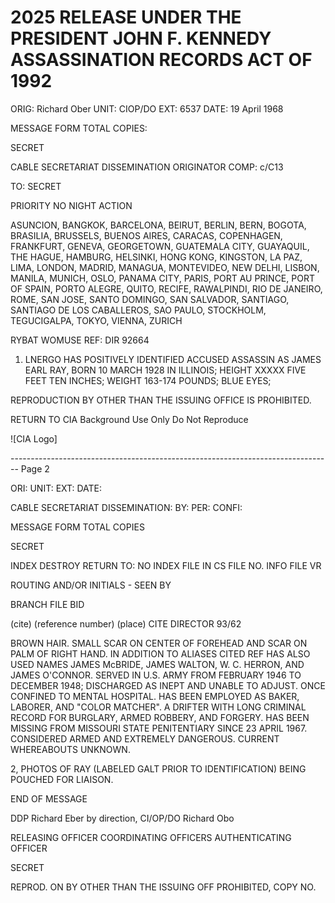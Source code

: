 # 2025 RELEASE UNDER THE PRESIDENT JOHN F. KENNEDY ASSASSINATION RECORDS ACT OF 1992

ORIG: Richard Ober
UNIT: CIOP/DO
EXT: 6537
DATE: 19 April 1968

MESSAGE FORM
TOTAL COPIES:

SECRET

CABLE SECRETARIAT DISSEMINATION ORIGINATOR
COMP: c/C13

TO: SECRET

PRIORITY NO NIGHT ACTION

ASUNCION, BANGKOK, BARCELONA, BEIRUT, BERLIN, BERN, BOGOTA,
BRASILIA, BRUSSELS, BUENOS AIRES, CARACAS, COPENHAGEN,
FRANKFURT, GENEVA, GEORGETOWN, GUATEMALA CITY,
GUAYAQUIL, THE HAGUE, HAMBURG, HELSINKI, HONG KONG,
KINGSTON, LA PAZ, LIMA, LONDON, MADRID, MANAGUA, MONTEVIDEO,
NEW DELHI, LISBON, MANILA, MUNICH, OSLO, PANAMA CITY, PARIS,
PORT AU PRINCE, PORT OF SPAIN, PORTO ALEGRE, QUITO, RECIFE,
RAWALPINDI, RIO DE JANEIRO, ROME, SAN JOSE, SANTO DOMINGO,
SAN SALVADOR, SANTIAGO, SANTIAGO DE LOS CABALLEROS, SAO PAULO,
STOCKHOLM, TEGUCIGALPA, TOKYO, VIENNA, ZURICH

RYBAT WOMUSE
REF: DIR 92664

1. LNERGO HAS POSITIVELY IDENTIFIED ACCUSED ASSASSIN
   AS JAMES EARL RAY, BORN 10 MARCH 1928 IN ILLINOIS; HEIGHT XXXXX
   FIVE FEET TEN INCHES; WEIGHT 163-174 POUNDS; BLUE EYES;

REPRODUCTION BY OTHER THAN THE ISSUING OFFICE IS PROHIBITED.

RETURN TO CIA
Background Use Only
Do Not Reproduce

![CIA Logo]


-------------------------------------------------------------------------------- Page 2

ORI:
UNIT:
EXT:
DATE:

CABLE SECRETARIAT DISSEMINATION:
BY:
PER:
CONFI:

MESSAGE FORM
TOTAL COPIES

SECRET

INDEX DESTROY RETURN TO:
NO INDEX FILE IN CS FILE NO.
INFO
FILE VR

ROUTING AND/OR INITIALS - SEEN BY

BRANCH FILE BID

(cite)
(reference number) (place)
CITE DIRECTOR 93/62

BROWN HAIR. SMALL SCAR ON CENTER OF FOREHEAD AND SCAR ON PALM OF RIGHT HAND. IN ADDITION TO ALIASES CITED REF HAS ALSO USED NAMES JAMES McBRIDE, JAMES WALTON, W. C. HERRON, AND JAMES O'CONNOR. SERVED IN U.S. ARMY FROM FEBRUARY 1946 TO DECEMBER 1948; DISCHARGED AS INEPT AND UNABLE TO ADJUST. ONCE CONFINED TO MENTAL HOSPITAL. HAS BEEN EMPLOYED AS BAKER, LABORER, AND "COLOR MATCHER". A DRIFTER WITH LONG CRIMINAL RECORD FOR BURGLARY, ARMED ROBBERY, AND FORGERY. HAS BEEN MISSING FROM MISSOURI STATE PENITENTIARY SINCE 23 APRIL 1967. CONSIDERED ARMED AND EXTREMELY DANGEROUS. CURRENT WHEREABOUTS UNKNOWN.

2, PHOTOS OF RAY (LABELED GALT PRIOR TO IDENTIFICATION) BEING POUCHED FOR LIAISON.

END OF MESSAGE

DDP Richard Eber by direction, CI/OP/DO Richard Obo

RELEASING OFFICER COORDINATING OFFICERS AUTHENTICATING OFFICER

SECRET

REPROD. ON BY OTHER THAN THE ISSUING OFF PROHIBITED, COPY NO.
